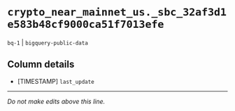# `crypto_near_mainnet_us._sbc_32af3d1e583b48cf9000ca51f7013efe`
`bq-1` | `bigquery-public-data`

## Column details
* [TIMESTAMP] `last_update`

-------------------------------------------------------------------------------
*Do not make edits above this line.*
